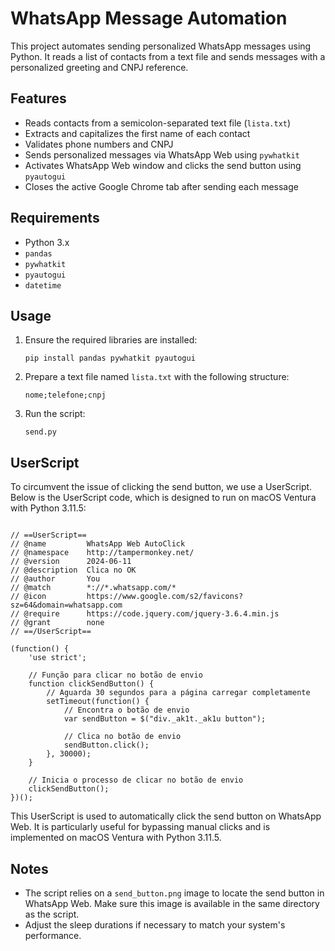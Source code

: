
<h1>WhatsApp Message Automation</h1>

<p>This project automates sending personalized WhatsApp messages using Python. It reads a list of contacts from a text file and sends messages with a personalized greeting and CNPJ reference.</p>

<h2>Features</h2>
<ul>
    <li>Reads contacts from a semicolon-separated text file (<code>lista.txt</code>)</li>
    <li>Extracts and capitalizes the first name of each contact</li>
    <li>Validates phone numbers and CNPJ</li>
    <li>Sends personalized messages via WhatsApp Web using <code>pywhatkit</code></li>
    <li>Activates WhatsApp Web window and clicks the send button using <code>pyautogui</code></li>
    <li>Closes the active Google Chrome tab after sending each message</li>
</ul>

<h2>Requirements</h2>
<ul>
    <li>Python 3.x</li>
    <li><code>pandas</code></li>
    <li><code>pywhatkit</code></li>
    <li><code>pyautogui</code></li>
    <li><code>datetime</code></li>
</ul>

<h2>Usage</h2>
<ol>
    <li>Ensure the required libraries are installed:
        <pre><code>pip install pandas pywhatkit pyautogui</code></pre>
    </li>
    <li>Prepare a text file named <code>lista.txt</code> with the following structure:
        <pre><code>nome;telefone;cnpj</code></pre>
    </li>
    <li>Run the script:
        <pre><code>send.py</code></pre>
    </li>
</ol>

<h2>UserScript</h2>

<p>To circumvent the issue of clicking the send button, we use a UserScript. Below is the UserScript code, which is designed to run on macOS Ventura with Python 3.11.5:</p>

<pre><code>
// ==UserScript==
// @name         WhatsApp Web AutoClick
// @namespace    http://tampermonkey.net/
// @version      2024-06-11
// @description  Clica no OK
// @author       You
// @match        *://*.whatsapp.com/*
// @icon         https://www.google.com/s2/favicons?sz=64&domain=whatsapp.com
// @require      https://code.jquery.com/jquery-3.6.4.min.js
// @grant        none
// ==/UserScript==

(function() {
    'use strict';

    // Função para clicar no botão de envio
    function clickSendButton() {
        // Aguarda 30 segundos para a página carregar completamente
        setTimeout(function() {
            // Encontra o botão de envio
            var sendButton = $("div._ak1t._ak1u button");

            // Clica no botão de envio
            sendButton.click();
        }, 30000);
    }

    // Inicia o processo de clicar no botão de envio
    clickSendButton();
})();
</code></pre>

<p>This UserScript is used to automatically click the send button on WhatsApp Web. It is particularly useful for bypassing manual clicks and is implemented on macOS Ventura with Python 3.11.5.</p>

<h2>Notes</h2>
<ul>
    <li>The script relies on a <code>send_button.png</code> image to locate the send button in WhatsApp Web. Make sure this image is available in the same directory as the script.</li>
    <li>Adjust the sleep durations if necessary to match your system's performance.</li>
</ul>

</body>
</html>
